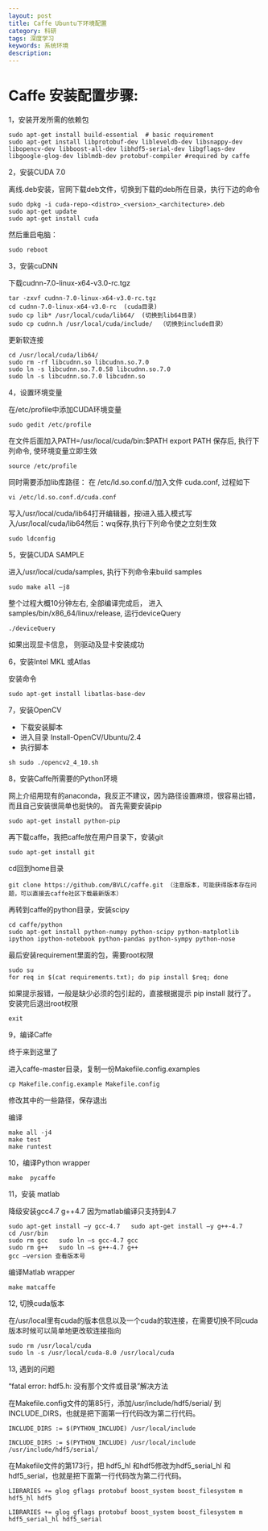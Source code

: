 ```yaml
---
layout: post
title: Caffe Ubuntu下环境配置
category: 科研
tags: 深度学习
keywords: 系统环境
description: 
---
```


# Caffe 安装配置步骤:

1，安装开发所需的依赖包

```Shell
sudo apt-get install build-essential  # basic requirement
sudo apt-get install libprotobuf-dev libleveldb-dev libsnappy-dev libopencv-dev libboost-all-dev libhdf5-serial-dev libgflags-dev libgoogle-glog-dev liblmdb-dev protobuf-compiler #required by caffe
```

2，安装CUDA 7.0

离线.deb安装，官网下载deb文件，切换到下载的deb所在目录，执行下边的命令

```Shell
sudo dpkg -i cuda-repo-<distro>_<version>_<architecture>.deb
sudo apt-get update 
sudo apt-get install cuda
```

然后重启电脑：

```Shell
sudo reboot
```

3，安装cuDNN

下载cudnn-7.0-linux-x64-v3.0-rc.tgz

```shell
tar -zxvf cudnn-7.0-linux-x64-v3.0-rc.tgz
cd cudnn-7.0-linux-x64-v3.0-rc  (cuda目录)
sudo cp lib* /usr/local/cuda/lib64/  (切换到lib64目录)
sudo cp cudnn.h /usr/local/cuda/include/  （切换到include目录）
```

更新软连接

```Shell
cd /usr/local/cuda/lib64/
sudo rm -rf libcudnn.so libcudnn.so.7.0
sudo ln -s libcudnn.so.7.0.58 libcudnn.so.7.0
sudo ln -s libcudnn.so.7.0 libcudnn.so
```

4，设置环境变量

在/etc/profile中添加CUDA环境变量

```Shell
sudo gedit /etc/profile
```

在文件后面加入PATH=/usr/local/cuda/bin:$PATH export PATH 保存后, 执行下列命令, 使环境变量立即生效

```Shell
source /etc/profile
```

同时需要添加lib库路径： 在 /etc/ld.so.conf.d/加入文件 cuda.conf, 过程如下

```Shell
vi /etc/ld.so.conf.d/cuda.conf
```

写入/usr/local/cuda/lib64打开编辑器，按i进入插入模式写入/usr/local/cuda/lib64然后：wq保存,执行下列命令使之立刻生效

```Shell
sudo ldconfig
```

5，安装CUDA SAMPLE

进入/usr/local/cuda/samples, 执行下列命令来build samples

```Shell
sudo make all –j8
```

整个过程大概10分钟左右, 全部编译完成后， 进入 samples/bin/x86_64/linux/release, 运行deviceQuery

```Shell
./deviceQuery
```

如果出现显卡信息， 则驱动及显卡安装成功

6，安装Intel MKL 或Atlas

安装命令

```Shell
sudo apt-get install libatlas-base-dev
```

7，安装OpenCV

- 下载安装脚本
- 进入目录 Install-OpenCV/Ubuntu/2.4
- 执行脚本

```Shell
sh sudo ./opencv2_4_10.sh
```

8，安装Caffe所需要的Python环境

网上介绍用现有的anaconda，我反正不建议，因为路径设置麻烦，很容易出错，而且自己安装很简单也挺快的。
首先需要安装pip

```Shell
sudo apt-get install python-pip
```

再下载caffe，我把caffe放在用户目录下，安装git

```Shell
sudo apt-get install git
```

cd回到home目录

```Shell
git clone https://github.com/BVLC/caffe.git （注意版本，可能获得版本存在问题，可以直接去caffe社区下载最新版本）
```

再转到caffe的python目录，安装scipy

```Shell
cd caffe/python
sudo apt-get install python-numpy python-scipy python-matplotlib ipython ipython-notebook python-pandas python-sympy python-nose
```

最后安装requirement里面的包，需要root权限

```Shell
sudo su
for req in $(cat requirements.txt); do pip install $req; done
```

如果提示报错，一般是缺少必须的包引起的，直接根据提示 pip install <package-name>就行了。
安装完后退出root权限

```Shell
exit 
```

9，编译Caffe

终于来到这里了

进入caffe-master目录，复制一份Makefile.config.examples

```Shell
cp Makefile.config.example Makefile.config
```

修改其中的一些路径，保存退出

编译

```Shell
make all -j4
make test
make runtest
```

10，编译Python wrapper

```Shell
make  pycaffe
```

11，安装 matlab

降级安装gcc4.7  g++4.7 因为matlab编译只支持到4.7

```Shell
sudo apt-get install –y gcc-4.7   sudo apt-get install –y g++-4.7
cd /usr/bin
sudo rm gcc   sudo ln –s gcc-4.7 gcc
sudo rm g++   sudo ln –s g++-4.7 g++
gcc –version 查看版本号
```

编译Matlab wrapper

```Shell
make matcaffe 
```

12, 切换cuda版本

在/usr/local里有cuda的版本信息以及一个cuda的软连接，在需要切换不同cuda版本时候可以简单地更改软连接指向

```
sudo rm /usr/local/cuda 
sudo ln -s /usr/local/cuda-8.0 /usr/local/cuda
```

13, 遇到的问题

“fatal error: hdf5.h: 没有那个文件或目录”解决方法

在Makefile.config文件的第85行，添加/usr/include/hdf5/serial/ 到 INCLUDE_DIRS，也就是把下面第一行代码改为第二行代码。

```
INCLUDE_DIRS := $(PYTHON_INCLUDE) /usr/local/include

INCLUDE_DIRS := $(PYTHON_INCLUDE) /usr/local/include /usr/include/hdf5/serial/
```

在Makefile文件的第173行，把 hdf5_hl 和hdf5修改为hdf5_serial_hl 和 hdf5_serial，也就是把下面第一行代码改为第二行代码。

```
LIBRARIES += glog gflags protobuf boost_system boost_filesystem m hdf5_hl hdf5

LIBRARIES += glog gflags protobuf boost_system boost_filesystem m hdf5_serial_hl hdf5_serial
```
